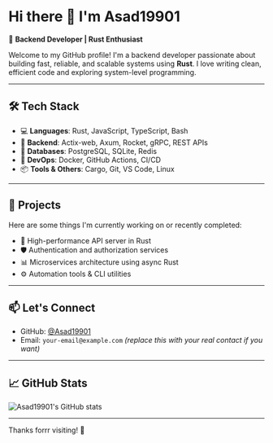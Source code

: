 # Hi there 👋 I'm Asad19901

🎯 **Backend Developer | Rust Enthusiast**

Welcome to my GitHub profile! I'm a backend developer passionate about building fast, reliable, and scalable systems using **Rust**. I love writing clean, efficient code and exploring system-level programming.

---

## 🛠️ Tech Stack

- 💻 **Languages**: Rust, JavaScript, TypeScript, Bash
- 🧰 **Backend**: Actix-web, Axum, Rocket, gRPC, REST APIs
- 🧱 **Databases**: PostgreSQL, SQLite, Redis
- 🐳 **DevOps**: Docker, GitHub Actions, CI/CD
- 📦 **Tools & Others**: Cargo, Git, VS Code, Linux

---

## 🚀 Projects

Here are some things I'm currently working on or recently completed:

- 🔧 High-performance API server in Rust  
- 🛡️ Authentication and authorization services  
- 📊 Microservices architecture using async Rust  
- ⚙️ Automation tools & CLI utilities

---

## 📫 Let's Connect

- GitHub: [@Asad19901](https://github.com/Asad19901)
- Email: `your-email@example.com` _(replace this with your real contact if you want)_

---

## 📈 GitHub Stats

![Asad19901's GitHub stats](https://github-readme-stats.vercel.app/api?username=Asad19901&show_icons=true&theme=radical)

---

Thanks forrr visiting! 🚀 

